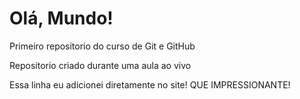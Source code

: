 # Olá, Mundo!
 Primeiro repositorio do curso de Git e GitHub

Repositorio criado durante uma aula ao vivo

Essa linha eu adicionei diretamente no site! QUE IMPRESSIONANTE!
